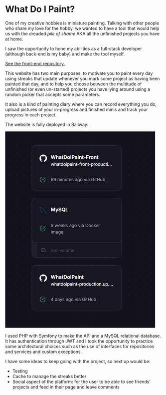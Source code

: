 # What Do I Paint?

One of my creative hobbies is miniature painting. Talking with other people who share my love for the hobby,
we wanted to have a tool that would help us with the dreaded _pile of shame_ AKA all the unfinished projects you have at home.

I saw the opportunity to hone my abilities as a full-stack developer (although back-end is my baby) and make the tool myself.

[See the front-end repository.](https://github.com/MaraScampini/WhatDoIPaint-Front)

This website has two main purposes: to motivate you to paint every day using streaks that update whenever you mark some project
as having been painted that day, and to help you choose between the multitude of unfinished (or even un-started) projects
you have lying around using a random picker that accepts some parameters.

It also is a kind of painting diary where you can record everything you do, upload pictures of your in-progress and finished minis
and track your progress in each project.

The website is fully deployed in Railway:

![Railway](img.png)

I used PHP with Symfony to make the API and a MySQL relational database. It has authentication through JWT and I
took the opportunity to practice some architectural choices such as the use of interfaces for repositories and services
and custom exceptions.

I have some ideas to keep going with the project, so next up would be:

- Testing
- Cache to manage the streaks better
- Social aspect of the platform: for the user to be able to see friends' projects and feed in their page and leave comments

